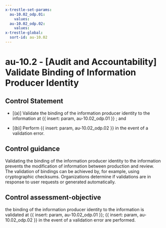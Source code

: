 ```yaml
---
x-trestle-set-params:
  au-10.02_odp.01:
    values:
  au-10.02_odp.02:
    values:
x-trestle-global:
  sort-id: au-10.02
---
```


# au-10.2 - \[Audit and Accountability\] Validate Binding of Information Producer Identity

## Control Statement

- \[(a)\] Validate the binding of the information producer identity to the information at {{ insert: param, au-10.02_odp.01 }} ; and

- \[(b)\] Perform {{ insert: param, au-10.02_odp.02 }} in the event of a validation error.

## Control guidance

Validating the binding of the information producer identity to the information prevents the modification of information between production and review. The validation of bindings can be achieved by, for example, using cryptographic checksums. Organizations determine if validations are in response to user requests or generated automatically.

## Control assessment-objective

the binding of the information producer identity to the information is validated at {{ insert: param, au-10.02_odp.01 }};
{{ insert: param, au-10.02_odp.02 }} in the event of a validation error are performed.
